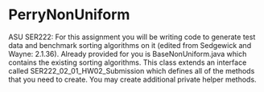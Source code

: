 # PerryNonUniform
ASU SER222: For this assignment you will be writing code to generate test data and benchmark 
sorting algorithms on it (edited from Sedgewick and Wayne: 2.1.36). Already 
provided for you is BaseNonUniform.java which contains the existing sorting 
algorithms. This class extends an interface called SER222_02_01_HW02_Submission 
which defines all of the methods that you need to create. You may create 
additional private helper methods. 

